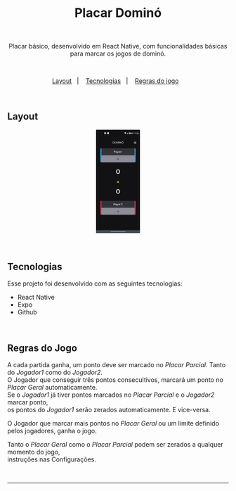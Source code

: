 <h1 align="center">Placar Dominó</h1>

<br>

<p align="center">
    Placar básico, desenvolvido em React Native, com funcionalidades básicas para marcar os jogos de dominó.
</p>

<br>

<p align="center">
  <a href="#layout">Layout</a>&nbsp;&nbsp;&nbsp;|&nbsp;&nbsp;&nbsp;
  <a href="#tecnologias">Tecnologias</a>&nbsp;&nbsp;&nbsp;|&nbsp;&nbsp;&nbsp;
  <a href="#tecnologias">Regras do jogo</a>&nbsp;&nbsp;&nbsp;
</p>

<br>

## Layout

<p align="center">
  <img alt="Placar Dominó" src="tela-principal.png" width="20%" height="40%">
</p>

<br>

## Tecnologias

Esse projeto foi desenvolvido com as seguintes tecnologias:

- React Native
- Expo
- Github

<br>

## Regras do Jogo

A cada partida ganha, um ponto deve ser marcado no *Placar Parcial*. Tanto do *Jogador1* como do *Jogador2*.<br>
O Jogador que conseguir três pontos consecultivos, marcará um ponto no *Placar Geral* automaticamente.<br>
Se o *Jogador1* já tiver pontos marcados no *Placar Parcial* e o *Jogador2* marcar ponto,<br>
os pontos do *Jogador1* serão zerados automaticamente. E vice-versa.

O Jogador que marcar mais pontos no *Placar Geral* ou um limite definido pelos jogadores, ganha o jogo.

Tanto o *Placar Geral* como o *Placar Parcial* podem ser zerados a qualquer momento do jogo,<br>
instruções nas Configurações.

<br>

***
